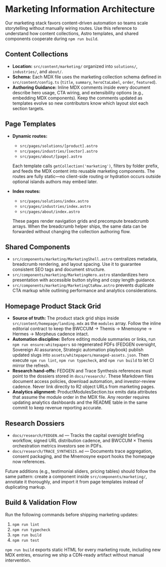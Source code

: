 # Marketing Information Architecture

Our marketing stack favors content-driven automation so teams scale storytelling without manually
wiring routes. Use this reference to understand how content collections, Astro templates, and shared
components cooperate during `npm run build`.

## Content Collections

- **Location:** `src/content/marketing/` organized into `solutions/`, `industries/`, and `about/`.
- **Schema:** Each MDX file uses the marketing collection schema defined in
  `src/content/config.ts` (`title`, `summary`, `heroCtaLabel`, `order`, `featured`).
- **Authoring Guidance:** Inline MDX comments inside every document describe hero usage, CTA
  wiring, and extensibility options (e.g., embedding MDX components). Keep the comments updated as
  templates evolve so new contributors know which layout slot each section targets.

## Page Templates

- **Dynamic routes:**
  - `src/pages/solutions/[product].astro`
  - `src/pages/industries/[sector].astro`
  - `src/pages/about/[page].astro`

  Each template calls `getCollection('marketing')`, filters by folder prefix, and feeds the MDX
  content into reusable marketing components. The routes are fully static—no client-side routing or
  hydration occurs outside optional islands authors may embed later.

- **Index routes:**
  - `src/pages/solutions/index.astro`
  - `src/pages/industries/index.astro`
  - `src/pages/about/index.astro`

  These pages render navigation grids and precompute breadcrumb arrays. When the breadcrumb helper
  ships, the same data can be forwarded without changing the collection authoring flow.

## Shared Components

- `src/components/marketing/MarketingShell.astro` centralizes metadata, breadcrumb rendering, and
  layout spacing. Use it to guarantee consistent SEO tags and document structure.
- `src/components/marketing/MarketingHero.astro` standardizes hero presentation with accessible
  button styling and copy length guidance.
- `src/components/marketing/MarketingCtaRow.astro` prevents duplicate CTA markup while outlining
  performance and analytics considerations.

## Homepage Product Stack Grid

- **Source of truth:** The product stack grid ships inside `src/content/homepage/landing.mdx` as the
  `modules` array. Follow the inline editorial contract to keep the BWCCUM → Themis → Mnemosyne →
  Hermes → Morpheus cadence intact.
- **Automation discipline:** Before editing module summaries or links, run `npm run ensure:whitepapers`
  so regenerated PDFs (FEDGEN oversight, Sovereign AI assurance, Strategic automation playbook)
  publish updated slugs into `assets/whitepapers/managed-assets.json`. Then execute `npm run lint`,
  `npm run typecheck`, and `npm run build` to let CI mirror the refresh.
- **Research hand-offs:** FEDGEN and Trace Synthesis references must point to the dossiers stored in
  `docs/research/`. These Markdown files document access policies, download automation, and
  investor-review cadence. Never link directly to R2 object URLs from marketing pages.
- **Analytics alignment:** ProductModulesSection.tsx emits data attributes that assume the module
  order in the MDX file. Any reorder requires updating analytics dashboards and the README table in
  the same commit to keep revenue reporting accurate.

## Research Dossiers

- `docs/research/FEDGEN.md` — Tracks the capital oversight briefing workflow, signed URL
  distribution cadence, and BWCCUM × Themis orchestration metrics investors see in PDFs.
- `docs/research/TRACE_SYNTHESIS.md` — Documents trace aggregation, consent packaging, and the
  Mnemosyne export hooks the homepage now references.

Future additions (e.g., testimonial sliders, pricing tables) should follow the same pattern: create a
component inside `src/components/marketing/`, annotate it thoroughly, and import it from page
templates instead of duplicating markup.

## Build & Validation Flow

Run the following commands before shipping marketing updates:

1. `npm run lint`
2. `npm run typecheck`
3. `npm run build`
4. `npm run test`

`npm run build` exports static HTML for every marketing route, including new MDX entries, ensuring we
ship a CDN-ready artifact without manual intervention.
